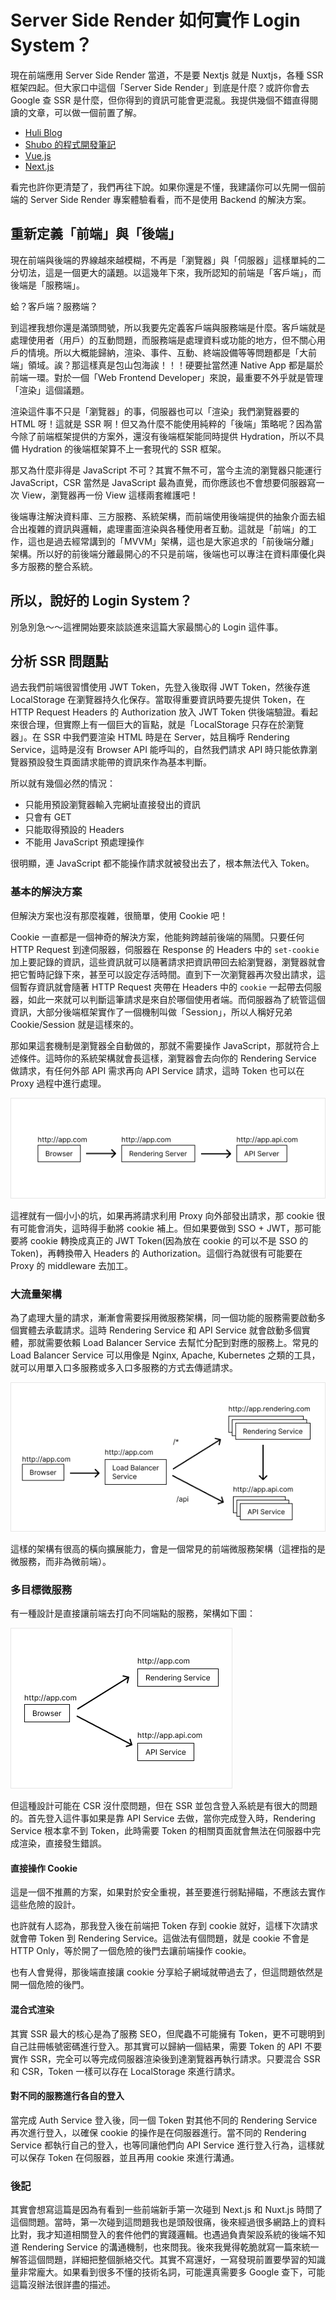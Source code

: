 # Server Side Render 如何實作 Login System？

現在前端應用 Server Side Render 當道，不是要 Nextjs 就是 Nuxtjs，各種 SSR 框架四起。但大家口中這個「Server Side Render」到底是什麼？或許你會去 Google 查 SSR 是什麼，但你得到的資訊可能會更混亂。我提供幾個不錯直得閱讀的文章，可以做一個前置了解。

- [Huli Blog](https://blog.huli.tw/2023/11/27/server-side-rendering-ssr-and-isomorphic/)
- [Shubo 的程式開發筆記](https://www.shubo.io/rendering-patterns/)
- [Vue.js](https://vuejs.org/guide/scaling-up/ssr.html)
- [Next.js](https://nextjs.org/docs/pages/building-your-application/rendering/server-side-rendering)

看完也許你更清楚了，我們再往下說。如果你還是不懂，我建議你可以先開一個前端的 Server Side Render 專案體驗看看，而不是使用 Backend 的解決方案。

## 重新定義「前端」與「後端」

現在前端與後端的界線越來越模糊，不再是「瀏覽器」與「伺服器」這樣單純的二分切法，這是一個更大的議題。以這幾年下來，我所認知的前端是「客戶端」，而後端是「服務端」。

蛤？客戶端？服務端？

到這裡我想你還是滿頭問號，所以我要先定義客戶端與服務端是什麼。客戶端就是處理使用者（用戶）的互動問題，而服務端是處理資料或功能的地方，但不關心用戶的情境。所以大概能歸納，渲染、事件、互動、終端設備等等問題都是「大前端」領域。誒？那這樣真是包山包海誒！！！硬要扯當然連 Native App 都是屬於前端一環。對於一個「Web Frontend Developer」來說，最重要不外乎就是管理「渲染」這個議題。

渲染這件事不只是「瀏覽器」的事，伺服器也可以「渲染」我們瀏覽器要的 HTML 呀！這就是 SSR 啊！但又為什麼不能使用純粹的「後端」策略呢？因為當今除了前端框架提供的方案外，還沒有後端框架能同時提供 Hydration，所以不具備 Hydration 的後端框架算不上一套現代的 SSR 框架。

那又為什麼非得是 JavaScript 不可？其實不無不可，當今主流的瀏覽器只能運行 JavaScript，CSR 當然是 JavaScript 最為直覺，而你應該也不會想要伺服器寫一次 View，瀏覽器再一份 View 這樣兩套維護吧！

後端專注解決資料庫、三方服務、系統架構，而前端使用後端提供的抽象介面去組合出複雜的資訊與邏輯，處理畫面渲染與各種使用者互動。這就是「前端」的工作，這也是過去經常講到的「MVVM」架構，這也是大家追求的「前後端分離」架構。所以好的前後端分離最開心的不只是前端，後端也可以專注在資料庫優化與多方服務的整合系統。

## 所以，說好的 Login System？

別急別急～～這裡開始要來談談進來這篇大家最關心的 Login 這件事。

## 分析 SSR 問題點

過去我們前端很習慣使用 JWT Token，先登入後取得 JWT Token，然後存進 LocalStorage 在瀏覽器持久化保存。當取得重要資訊時要先提供 Token，在 HTTP Request Headers 的 Authorization 放入 JWT Token 供後端驗證。看起來很合理，但實際上有一個巨大的盲點，就是「LocalStorage 只存在於瀏覽器」。在 SSR 中我們要渲染 HTML 時是在 Server，姑且稱呼 Rendering Service，這時是沒有 Browser API 能呼叫的，自然我們請求 API 時只能依靠瀏覽器預設發生頁面請求能帶的資訊來作為基本判斷。

所以就有幾個必然的情況：

- 只能用預設瀏覽器輸入完網址直接發出的資訊
- 只會有 GET
- 只能取得預設的 Headers
- 不能用 JavaScript 預處理操作

很明顯，連 JavaScript 都不能操作請求就被發出去了，根本無法代入 Token。

### 基本的解決方案

但解決方案也沒有那麼複雜，很簡單，使用 Cookie 吧！

Cookie 一直都是一個神奇的解決方案，他能夠跨越前後端的隔閡。只要任何 HTTP Request 到達伺服器，伺服器在 Response 的 Headers 中的 `set-cookie` 加上要記錄的資訊，這些資訊就可以隨著請求把資訊帶回去給瀏覽器，瀏覽器就會把它暫時記錄下來，甚至可以設定存活時間。直到下一次瀏覽器再次發出請求，這個暫存資訊就會隨著 HTTP Request 夾帶在 Headers 中的 `cookie` 一起帶去伺服器，如此一來就可以判斷這筆請求是來自於哪個使用者端。而伺服器為了統管這個資訊，大部分後端框架實作了一個機制叫做「Session」，所以人稱好兄弟 Cookie/Session 就是這樣來的。

那如果這套機制是瀏覽器全自動做的，那就不需要操作 JavaScript，那就符合上述條件。這時你的系統架構就會長這樣，瀏覽器會去向你的 Rendering Service 做請求，有任何外部 API 需求再向 API Service 請求，這時 Token 也可以在 Proxy 過程中進行處理。

![image](./images/SSR-1.png)

這裡就有一個小小的坑，如果再將請求利用 Proxy 向外部發出請求，那 cookie 很有可能會消失，這時得手動將 cookie 補上。但如果要做到 SSO + JWT，那可能要將 cookie 轉換成真正的 JWT Token(因為放在 cookie 的可以不是 SSO 的 Token)，再轉換帶入 Headers 的 Authorization。這個行為就很有可能要在 Proxy 的 middleware 去加工。

### 大流量架構

為了處理大量的請求，漸漸會需要採用微服務架構，同一個功能的服務需要啟動多個實體去承載請求。這時 Rendering Service 和 API Service 就會啟動多個實體，那就需要依賴 Load Balancer Service 去幫忙分配到對應的服務上。常見的 Load Balancer Service 可以用像是 Nginx, Apache, Kubernetes 之類的工具，就可以用單入口多服務或多入口多服務的方式去傳遞請求。

![image](./images/SSR-2.png)

這樣的架構有很高的橫向擴展能力，會是一個常見的前端微服務架構（這裡指的是微服務，而非為微前端）。

### 多目標微服務

有一種設計是直接讓前端去打向不同端點的服務，架構如下圖：

![image](./images/SSR-3.png)

但這種設計可能在 CSR 沒什麼問題，但在 SSR 並包含登入系統是有很大的問題的。首先登入這件事如果是靠 API Service 去做，當你完成登入時，Rendering Service 根本拿不到 Token，此時需要 Token 的相關頁面就會無法在伺服器中完成渲染，直接發生錯誤。

#### 直接操作 Cookie

這是一個不推薦的方案，如果對於安全重視，甚至要進行弱點掃瞄，不應該去實作這些危險的設計。

也許就有人認為，那我登入後在前端把 Token 存到 cookie 就好，這樣下次請求就會帶 Token 到 Rendering Service。這做法有個問題，就是 cookie 不會是 HTTP Only，等於開了一個危險的後門去讓前端操作 cookie。

也有人會覺得，那後端直接讓 cookie 分享給子網域就帶過去了，但這問題依然是開一個危險的後門。

#### 混合式渲染

其實 SSR 最大的核心是為了服務 SEO，但爬蟲不可能擁有 Token，更不可聰明到自己註冊帳號密碼進行登入。那其實可以歸納一個結果，需要 Token 的 API 不要實作 SSR，完全可以等完成伺服器渲染後到達瀏覽器再執行請求。只要混合 SSR 和 CSR，Token 一樣可以存在 LocalStorage 來進行請求。

#### 對不同的服務進行各自的登入

當完成 Auth Service 登入後，同一個 Token 對其他不同的 Rendering Service 再次進行登入，以確保 cookie 的操作是在伺服器進行。當不同的 Rendering Service 都執行自己的登入，也等同讓他們向 API Service 進行登入行為，這樣就可以保存 Token 在伺服器，並且再用 cookie 來進行溝通。

### 後記

其實會想寫這篇是因為有看到一些前端新手第一次碰到 Next.js 和 Nuxt.js 時問了這個問題。當時，第一次碰到這問題我也是頭殼很痛，後來經過很多網路上的資料比對，我才知道相關登入的套件他們的實踐邏輯。也遇過負責架設系統的後端不知道 Rendering Service 的溝通機制，也來問我。後來我覺得乾脆就寫一篇來統一解答這個問題，詳細把整個脈絡交代。其實不寫還好，一寫發現前置要學習的知識量非常龐大。如果看到很多不懂的技術名詞，可能還真需要多 Google 查下，可能這篇沒辦法很詳盡的描述。
